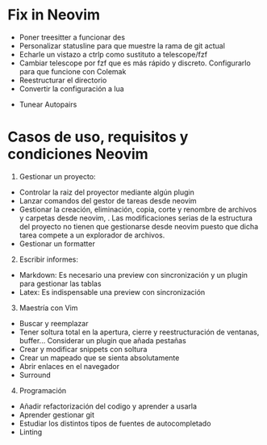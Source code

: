 # Fix in Neovim

- Poner treesitter a funcionar des
- Personalizar statusline para que muestre la rama de git actual
- Echarle un vistazo a ctrlp como sustituto a telescope/fzf
- Cambiar telescope por fzf que es más rápido y discreto. Configurarlo para que funcione con Colemak
- Reestructurar el directorio
- Convertir la configuración a lua
<!-- - Neovim crashea al pegar codigo -->
- Tunear Autopairs
<!-- - Pedir al autor del tema actual que se inviertan los colores bajo un area seleccionada como con gitdiff -->
<!-- - Aumentar el tamaño de la ventana de lsp.hover -->


# Casos de uso, requisitos y condiciones Neovim

1. Gestionar un proyecto:
- Controlar la raiz del proyector mediante algún plugin
- Lanzar comandos del gestor de tareas desde neovim
- Gestionar la creación, eliminación, copia, corte y renombre de archivos y carpetas desde neovim, . Las modificaciones serias de la estructura del proyecto no tienen que gestionarse desde neovim puesto que dicha tarea compete a un explorador de archivos.
- Gestionar un formatter

2. Escribir informes:
- Markdown: Es necesario una preview  con sincronización y un plugin para gestionar las tablas
- Latex: Es indispensable una preview con sincronización

3. Maestría con Vim
- Buscar y reemplazar
- Tener soltura total en la apertura, cierre y reestructuración de ventanas, buffer... Considerar un plugin que añada pestañas
- Crear y modificar snippets con soltura
- Crear un mapeado que se sienta absolutamente
- Abrir enlaces en el navegador
- Surround

4. Programación
- Añadir refactorización del codigo y aprender a usarla
- Aprender gestionar git
- Estudiar los distintos tipos de fuentes de autocompletado
- Linting

